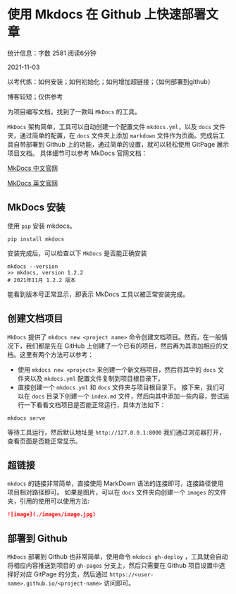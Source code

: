 # 使用 Mkdocs 在 Github 上快速部署文章

统计信息：字数 2581  阅读6分钟


2021-11-03

以考代练：如何安装；如何初始化；如何增加超链接；（如何部署到github）

博客较短；仅供参考



为项目编写文档，找到了一款叫 `MkDocs` 的工具。

`MkDocs` 架构简单，工具可以自动创建一个配置文件 `mkdocs.yml`，以及 `docs` 文件夹，通过简单的配置，在 `docs` 文件夹上添加 `markdown` 文件作为页面。完成后工具自带部署到 Github 上的功能，通过简单的设置，就可以轻松使用 GitPage 展示项目文档。
具体细节可以参考 MkDocs 官网文档：

[MkDocs 中文官网](https://markdown-docs-zh.readthedocs.io/zh_CN/latest/)

[MkDocs 英文官网](https://www.mkdocs.org/)

## MkDocs 安装

使用 `pip` 安装 mkdocs。

```shell
pip install mkdocs
```

安装完成后，可以检查以下 `MkDocs` 是否能正确安装

```shell
mkdocs --version
>> mkdocs, version 1.2.2 
# 2021年11月 1.2.2 版本
```

能看到版本号正常显示，即表示 MkDocs 工具以被正常安装完成。

## 创建文档项目

`MkDocs` 提供了 `mkdocs new <project name>` 命令创建文档项目。然而，在一般情况下，我们都是先在 GitHub 上创建了一个已有的项目，然后再为其添加相应的文档。这里有两个方法可以参考：

- 使用 `mkdocs new <project>` 来创建一个新文档项目，然后将其中的 `docs` 文件夹以及 `mkdocs.yml` 配置文件复制到项目根目录下。
- 直接创建一个 `mkdocs.yml` 和 `docs` 文件夹与项目根目录下。
  接下来，我们可以在 `docs` 目录下创建一个 `index.md` 文件，然后向其中添加一些内容，尝试运行一下看看文档项目是否能正常运行，具体方法如下：

```shell
mkdocs serve
```

等待工具运行，然后默认地址是 `http://127.0.0.1:8000` 我们通过浏览器打开，查看页面是否能正常显示。

## 超链接

`mkdocs` 的链接非常简单，直接使用 MarkDown 语法的连接即可，连接路径使用项目相对路径即可。
如果是图片，可以在 `docs` 文件夹向创建一个 `images` 的文件夹，引用的使用可以使用方法:

```markdown
![image](./images/image.jpg)
```

## 部署到 Github

`MkDocs` 部署到 Github 也非常简单，使用命令 `mkdocs gh-deploy` ，工具就会自动将相应内容推送到项目的 `gh-pages` 分支上，然后只需要在 Github 项目设置中选择好对应 GitPage 的分支，然后通过 `https://<user-name>.github.io/<project-name>` 访问即可。

